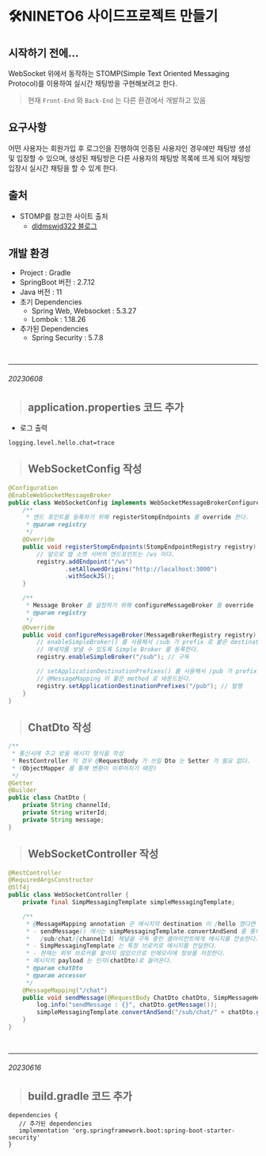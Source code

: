 # 🛠️NINETO6 사이드프로젝트 만들기

## 시작하기 전에...
WebSocket 위에서 동작하는 STOMP(Simple Text Oriented Messaging Protocol)를 이용하여 실시간 채팅방을 구현해보려고 한다.

> 현재 `Front-End` 와 `Back-End` 는 다른 환경에서 개발하고 있음

## 요구사항
어떤 사용자는 회원가입 후 로그인을 진행하여 인증된 사용자인 경우에만 채팅방 생성 및 입장할 수 있으며,
생성된 채팅방은 다른 사용자의 채팅방 목록에 뜨게 되어 채팅방 입장시 실시간 채팅을 할 수 있게 한다.

## 출처
- STOMP를 참고한 사이트 출처
    - [dldmswjd322 블로그](https://velog.io/@dldmswjd322/Spring-boot-React-STOMP%EB%A1%9C-%EC%8B%A4%EC%8B%9C%EA%B0%84-%EC%B1%84%ED%8C%85-%EA%B5%AC%ED%98%84%ED%95%98%EA%B8%B0-1-Spring-boot-%EC%84%9C%EB%B2%84-%EA%B5%AC%ED%98%84%ED%95%98%EA%B8%B0)

## 개발 환경
- Project : Gradle
- SpringBoot 버전 : 2.7.12
- Java 버전 : 11
- 초기 Dependencies
   - Spring Web, Websocket : 5.3.27
   - Lombok : 1.18.26
- 추가된 Dependencies
   - Spring Security : 5.7.8
<br/>
<hr/>

###### 20230608
> ## application.properties 코드 추가
- 로그 출력
```Text
logging.level.hello.chat=trace
```

> ## WebSocketConfig 작성
```Java
@Configuration
@EnableWebSocketMessageBroker
public class WebSocketConfig implements WebSocketMessageBrokerConfigurer {
    /**
     * 엔드 포인트를 등록하기 위해 registerStompEndpoints 를 override 한다.
     * @param registry
     */
    @Override
    public void registerStompEndpoints(StompEndpointRegistry registry) {
        // 앞으로 웹 소켓 서버의 엔드포인트는 /ws 이다.
        registry.addEndpoint("/ws")
                .setAllowedOrigins("http://localhost:3000")
                .withSockJS();
    }

    /**
     * Message Broker 를 설정하기 위해 configureMessageBroker 를 override 한다.
     * @param registry
     */
    @Override
    public void configureMessageBroker(MessageBrokerRegistry registry) {
        // enableSimpleBroker() 를 사용해서 /sub 가 prefix 로 붙은 destination 의 클라이언트에게
        // 메세지를 보낼 수 있도록 Simple Broker 를 등록한다.
        registry.enableSimpleBroker("/sub"); // 구독

        // setApplicationDestinationPrefixes() 를 사용해서 /pub 가 prefix 로 붙은 메시지들은
        // @MessageMapping 이 붙은 method 로 바운드된다.
        registry.setApplicationDestinationPrefixes("/pub"); // 발행
    }
}
```
> ## ChatDto 작성
```Java
/**
 * 통신시에 주고 받을 메시지 형식을 작성
 * RestController 의 경우 @RequestBody 가 쓰일 Dto 는 Setter 가 필요 없다.
 * (ObjectMapper 를 통해 변환이 이루어지기 때문)
 */
@Getter
@Builder
public class ChatDto {
    private String channelId;
    private String writerId;
    private String message;
}
```

> ## WebSocketController 작성
```Java
@RestController
@RequiredArgsConstructor
@Slf4j
public class WebSocketController {
    private final SimpMessagingTemplate simpleMessagingTemplate;

    /**
     * @MessageMapping annotation 은 메시지의 destination 이 /hello 였다면 해당 sendMessage() method 가 불리도록 해준다.
     * - sendMessage() 에서는 simpMessagingTemplate.convertAndSend 를 통해
     *   /sub/chat/{channelId} 채널을 구독 중인 클라이언트에게 메시지를 전송한다.
     * - SimpMessagingTemplate 는 특정 브로커로 메시지를 전달한다.
     * - 현재는 외부 브로커를 붙이지 않았으므로 인메모리에 정보를 저장한다.
     * 메시지의 payload 는 인자(chatDto)로 들어온다.
     * @param chatDto
     * @param accessor
     */
    @MessageMapping("/chat")
    public void sendMessage(@RequestBody ChatDto chatDto, SimpMessageHeaderAccessor accessor) {
        log.info("sendMessage : {}", chatDto.getMessage());
        simpleMessagingTemplate.convertAndSend("/sub/chat/" + chatDto.getChannelId(), chatDto);
    }
}
```
<br/>
<hr/>

###### 20230616
> ## build.gradle 코드 추가
```Text
dependencies {
   // 추가된 dependencies
   implementation 'org.springframework.boot:spring-boot-starter-security'
}
```